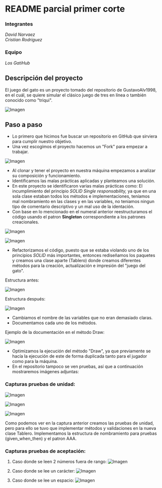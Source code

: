 # **README** parcial primer corte

### Integrantes
*David* *Narvaez*\
*Cristian* *Rodriguez*

### Equipo
*Los GatiHub*

## Descripción del proyecto

El juego del gato es un proyecto tomado del repositorio de GustavoAlv1998, en el cuál, se quiere simular el clásico juego de tres en línea o también conocido como "triqui".

![Imagen](https://github.com/Art2416/Cat-Game-P-1-CVDS/blob/master/images/tresenlinea.jpg)

## Paso a paso

- Lo primero que hicimos fue buscar un repositorio en GitHub que sirviera para cumplir nuestro objetivo.
- Una vez escogímos el proyecto hacemos un "Fork" para empezar a trabajar.

![Imagen](https://github.com/Art2416/Cat-Game-P-1-CVDS/blob/master/images/fork.jpg)

- Al clonar y tener el proyecto en nuestra máquina empezamos a analizar su composición y funcionamiento.
- Identificamos las malas prácticas aplicadas y planteamos una solución.
- En este proyecto se identificaron varias malas prácticas como: El incumplimiento del principio *SOLID* *Single responsability,* ya que en una sola clase estaban todos los métodos e implementaciones, teníamos mal nombramiento en las clases y en las variables, no teniamos ningun tipo de comentario descriptivo y un mal uso de la identación.
- Con base en lo mencionado en el numeral anterior reestructuramos el código usando el patron **Singleton** correspondiente a los patrones creacionales.

![Imagen](https://github.com/Art2416/Cat-Game-P-1-CVDS/blob/master/images/main.jpg)

![Imagen](https://github.com/Art2416/Cat-Game-P-1-CVDS/blob/master/images/getI.jpg)

- Refactorizamos el código, puesto que se estaba violando uno de los principios *SOLID* más importantes, entonces rediseñamos los paquetes y creamos una clase aparte (Tablero) donde creamos diferentes métodos para la creación, actualización e impresión del "juego del gato".

Estructura antes:

![Imagen](https://github.com/Art2416/Cat-Game-P-1-CVDS/blob/master/images/capA.jpg)

Estructura después:

![Imagen](https://github.com/Art2416/Cat-Game-P-1-CVDS/blob/master/images/capD.jpg)

- Cambiamos el nombre de las variables que no eran demasiado claras.
- Documentamos cada uno de los métodos.

Ejemplo de la documentación en el método Draw:

![Imagen](https://github.com/Art2416/Cat-Game-P-1-CVDS/blob/master/images/draw.jpg)

- Optimizamos la ejecución del método "Draw", ya que previamente se hacía la ejecución de este de forma duplicada tanto para el jugador como para la máquina.    
- En el repositorio tampoco se ven pruebas, así que a continuación mostraremos imágenes adjuntas:


### Capturas pruebas de unidad:

![Imagen](https://github.com/Art2416/Cat-Game-P-1-CVDS/blob/master/images/UnitTests.jpg)

![Imagen](https://github.com/Art2416/Cat-Game-P-1-CVDS/blob/master/images/UnitTests1.jpg)

![Imagen](https://github.com/Art2416/Cat-Game-P-1-CVDS/blob/master/images/UnitTests2.jpg)


Como podemos ver en la captura anterior creamos las pruebas de unidad, pero para ello se tuvo que implementar métodos y validaciones en la nueva clase Tablero. Implementamos la estructura de nombramiento para pruebas (given_when_then) y el patron AAA.

### Capturas pruebas de aceptación:
1. Caso donde se leen 2 números fuera de rango: 
![Imagen](https://github.com/Art2416/Cat-Game-P-1-CVDS/blob/master/images/C1.jpg)

2. Caso donde se lee un carácter: 
![Imagen](https://github.com/Art2416/Cat-Game-P-1-CVDS/blob/master/images/C2.jpg)

3. Caso donde se lee un espacio: 
![Imagen](https://github.com/Art2416/Cat-Game-P-1-CVDS/blob/master/images/C3.jpg)

   
   



